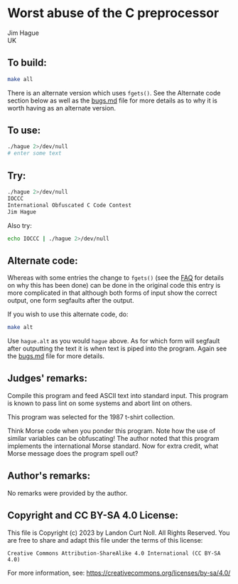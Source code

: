 # Worst abuse of the C preprocessor

Jim Hague\
UK

## To build:

```sh
make all
```

There is an alternate version which uses `fgets()`. See the Alternate code
section below as well as the [bugs.md](/bugs.md) file for more details as to why
it is worth having as an alternate version.

## To use:

```sh
./hague 2>/dev/null
# enter some text
```

## Try:

```sh
./hague 2>/dev/null
IOCCC
International Obfuscated C Code Contest
Jim Hague
```

Also try:

```sh
echo IOCCC | ./hague 2>/dev/null
```

## Alternate code:

Whereas with some entries the change to `fgets()` (see the [FAQ](/faq.md) for
details on why this has been done) can be done in the original code this entry
is more complicated in that although both forms of input show the correct
output, one form segfaults after the output.

If you wish to use this alternate code, do:

```sh
make alt
```

Use `hague.alt` as you would `hague` above. As for which form will segfault
after outputting the text it is when text is piped into the program. Again see
the [bugs.md](/bugs.md) file for more details.



## Judges' remarks:

Compile this program and feed ASCII text into standard input.  This
program is known to pass lint on some systems and abort lint on
others.

This program was selected for the 1987 t-shirt collection.

Think Morse code when you ponder this program.  Note how the use of
similar variables can be obfuscating!  The author noted that this
program implements the international Morse standard.  Now for extra
credit, what Morse message does the program spell out?

## Author's remarks:

No remarks were provided by the author.

## Copyright and CC BY-SA 4.0 License:

This file is Copyright (c) 2023 by Landon Curt Noll.  All Rights Reserved.
You are free to share and adapt this file under the terms of this license:

    Creative Commons Attribution-ShareAlike 4.0 International (CC BY-SA 4.0)

For more information, see: https://creativecommons.org/licenses/by-sa/4.0/
